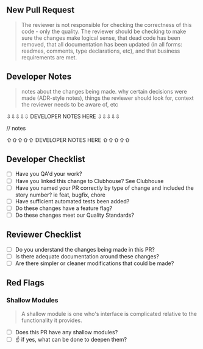 ## New Pull Request
> The reviewer is not responsible for checking the correctness of this code - only the quality. The reviewer should be checking to make sure the changes make logical sense, that dead code has been removed, that all documentation has been updated (in all forms: readmes, comments, type declarations, etc), and that business requirements are met.

## Developer Notes
> notes about the changes being made. why certain decisions were made (ADR-style notes), things the reviewer should look for, context the reviewer needs to be aware of, etc

⇩⇩⇩⇩⇩ DEVELOPER NOTES HERE ⇩⇩⇩⇩⇩

// notes

⇧⇧⇧⇧⇧ DEVELOPER NOTES HERE ⇧⇧⇧⇧⇧

## Developer Checklist
- [ ] Have you QA'd your work?
- [ ] Have you linked this change to Clubhouse? See Clubhouse
- [ ] Have you named your PR correctly by type of change and included the story number? ie feat, bugfix, chore
- [ ] Have sufficient automated tests been added?
- [ ] Do these changes have a feature flag?
- [ ] Do these changes meet our Quality Standards?

## Reviewer Checklist
- [ ] Do you understand the changes being made in this PR?
- [ ] Is there adequate documentation around these changes?
- [ ] Are there simpler or cleaner modifications that could be made?

## Red Flags

### Shallow Modules
> A shallow module is one who's interface is complicated relative to the functionality it provides.

- [ ] Does this PR have any shallow modules?
- [ ] ☝️ if yes, what can be done to deepen them?
